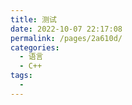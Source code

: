 ```yaml
---
title: 测试
date: 2022-10-07 22:17:08
permalink: /pages/2a610d/
categories:
  - 语言
  - C++
tags:
  - 
---
```

